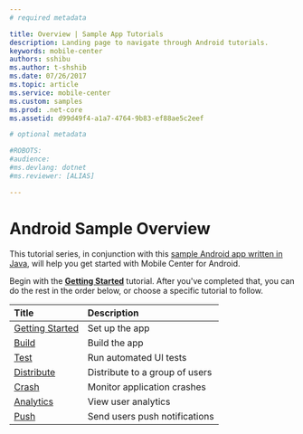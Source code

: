 ```yaml
---
# required metadata

title: Overview | Sample App Tutorials
description: Landing page to navigate through Android tutorials.
keywords: mobile-center
authors: sshibu
ms.author: t-shshib
ms.date: 07/26/2017
ms.topic: article
ms.service: mobile-center
ms.custom: samples
ms.prod: .net-core
ms.assetid: d99d49f4-a1a7-4764-9b83-ef88ae5c2eef

# optional metadata

#ROBOTS:
#audience:
#ms.devlang: dotnet
#ms.reviewer: [ALIAS]

---
```



# Android Sample Overview

This tutorial series, in conjunction with this [sample Android app written in Java](https://github.com/MobileCenter/sampleapp-android), will help you get started with Mobile Center for Android.

Begin with the [**Getting Started**](getting-started.md) tutorial. After you've completed that, you can do the rest in the order below, or choose a specific tutorial to follow.

| Title | Description |
|:-|:-|
| [Getting Started](getting-started.md) | Set up the app |
| [Build](build.md) | Build the app |
| [Test](test.md) | Run automated UI tests |
| [Distribute](distribute.md)| Distribute to a group of users |
| [Crash](crashes.md) | Monitor application crashes |
| [Analytics](analytics.md)  | View user analytics |
| [Push](push.md) | Send users push notifications |
